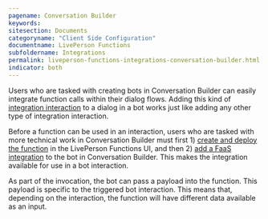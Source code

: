 ```yaml
---
pagename: Conversation Builder
keywords:
sitesection: Documents
categoryname: "Client Side Configuration"
documentname: LivePerson Functions
subfoldername: Integrations
permalink: liveperson-functions-integrations-conversation-builder.html
indicator: both
---
```


Users who are tasked with creating bots in Conversation Builder can easily integrate function calls within their dialog flows. Adding this kind of [integration interaction](conversation-builder-interactions-integrations.html) to a dialog in a bot works just like adding any other type of integration interaction.

Before a function can be used in an interaction, users who are tasked with more technical work in Conversation Builder must first 1) [create and deploy the function](liveperson-functions-getting-started.html) in the LivePerson Functions UI, and then 2) [add a FaaS integration](conversation-builder-integrations-faas-integrations.html) to the bot in Conversation Builder. This makes the integration available for use in a bot interaction.

As part of the invocation, the bot can pass a payload into the function. This payload is specific to the triggered bot interaction. This means that, depending on the interaction, the function will have different data available as an input.